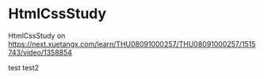 # HtmlCssStudy
HtmlCssStudy on https://next.xuetangx.com/learn/THU08091000257/THU08091000257/1515743/video/1358854

test
test2
